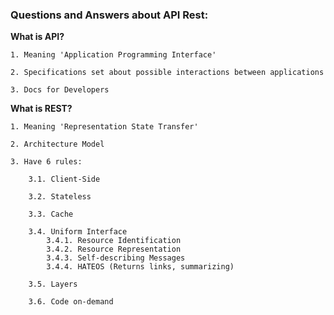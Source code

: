 ### Questions and Answers about API Rest:

**What is API?**

```
1. Meaning 'Application Programming Interface'

2. Specifications set about possible interactions between applications

3. Docs for Developers
```

**What is REST?**

```
1. Meaning 'Representation State Transfer'

2. Architecture Model

3. Have 6 rules:

    3.1. Client-Side

    3.2. Stateless

    3.3. Cache

    3.4. Uniform Interface
        3.4.1. Resource Identification
        3.4.2. Resource Representation
        3.4.3. Self-describing Messages
        3.4.4. HATEOS (Returns links, summarizing)

    3.5. Layers

    3.6. Code on-demand
```
